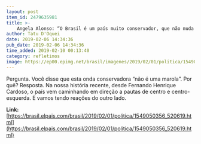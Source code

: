 ```yaml
---
layout: post
item_id: 2479635981
title: >-
    Angela Alonso: “O Brasil é um país muito conservador, que não muda fácil, nem rápido e nem sem reação”
author: Tatu D'Oquei
date: 2019-02-06 14:34:36
pub_date: 2019-02-06 14:34:36
time_added: 2019-02-10 00:13:40
category: refletimos
image: https://ep00.epimg.net/brasil/imagenes/2019/02/01/politica/1549050356_520619_1549050750_rrss_normal.jpg
---
```


Pergunta. Você disse que esta onda conservadora “não é uma marola”. Por quê? Resposta. Na nossa história recente, desde Fernando Henrique Cardoso, o país vem caminhando em direção a pautas de centro e centro-esquerda. E vamos tendo reações do outro lado.

**Link:** [https://brasil.elpais.com/brasil/2019/02/01/politica/1549050356_520619.html](https://brasil.elpais.com/brasil/2019/02/01/politica/1549050356_520619.html)

